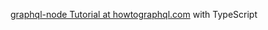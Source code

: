 [graphql-node Tutorial at howtographql.com](https://www.howtographql.com/graphql-js/0-introduction/) with TypeScript
